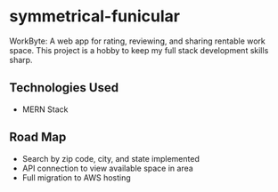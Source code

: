 # symmetrical-funicular
WorkByte: A web app for rating, reviewing, and sharing rentable work space. This project is a hobby to keep my full stack development skills sharp.

## Technologies Used
- MERN Stack

## Road Map
- Search by zip code, city, and state implemented
- API connection to view available space in area
- Full migration to AWS hosting
